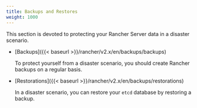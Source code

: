 ```yaml
---
title: Backups and Restores
weight: 1000
---
```


This section is devoted to protecting your Rancher Server data in a disaster scenario.

- [Backups]({{< baseurl >}}/rancher/v2.x/en/backups/backups)

    To protect yourself from a disaster scenario, you should create Rancher backups on a regular basis.

- [Restorations]({{< baseurl >}}/rancher/v2.x/en/backups/restorations)

    In a disaster scenario, you can restore your `etcd` database by restoring a backup.
